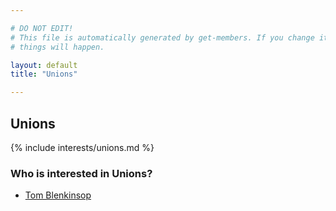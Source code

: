 ```yaml
---

# DO NOT EDIT!
# This file is automatically generated by get-members. If you change it, bad
# things will happen.

layout: default
title: "Unions"

---
```


## Unions

{% include interests/unions.md %}

### Who is interested in Unions?


* [Tom Blenkinsop](/members/tom-blenkinsop.html)

